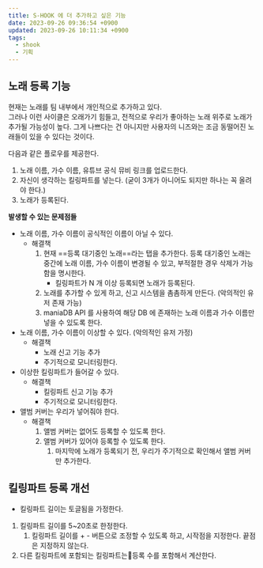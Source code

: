 ```yaml
---
title: S-HOOK 에 더 추가하고 싶은 기능
date: 2023-09-26 09:36:54 +0900
updated: 2023-09-26 10:11:34 +0900
tags:
  - shook
  - 기획
---
```


## 노래 등록 기능

현재는 노래를 팀 내부에서 개인적으로 추가하고 있다.  
그러나 이런 사이클은 오래가기 힘들고, 전적으로 우리가 좋아하는 노래 위주로 노래가 추가될 가능성이 높다. 그게 나쁘다는 건 아니지만 사용자의 니즈와는 조금 동떨어진 노래들이 있을 수 있다는 것이다.  

다음과 같은 플로우를 제공한다.  

1. 노래 이름, 가수 이름, 유튜브 공식 뮤비 링크를 업로드한다.
2. 자신이 생각하는 킬링파트를 넣는다. (굳이 3개가 아니어도 되지만 하나는 꼭 올려야 한다.)
3. 노래가 등록된다.

**발생할 수 있는 문제점들**

- 노래 이름, 가수 이름이 공식적인 이름이 아닐 수 있다.
	- 해결책
		1. 현재 ==등록 대기중인 노래==라는 탭을 추가한다. 등록 대기중인 노래는 중간에 노래 이름, 가수 이름이 변경될 수 있고, 부적절한 경우 삭제가 가능함을 명시한다. 
			- 킬링파트가 N 개 이상 등록되면 노래가 등록된다.
		2. 노래를 추가할 수 있게 하고, 신고 시스템을 촘촘하게 만든다. (악의적인 유저 존재 가능)
		3. maniaDB API 를 사용하여 해당 DB 에 존재하는 노래 이름과 가수 이름만 넣을 수 있도록 한다.
- 노래 이름, 가수 이름이 이상할 수 있다. (악의적인 유저 가정)
	- 해결책
		- 노래 신고 기능 추가
		- 주기적으로 모니터링한다.
- 이상한 킬링파트가 들어갈 수 있다.
	- 해결책
		- 킬링파트 신고 기능 추가
		- 주기적으로 모니터링한다.
- 앨범 커버는 우리가 넣어줘야 한다.
	- 해결책
		1. 앨범 커버는 없어도 등록할 수 있도록 한다.
		2. 앨범 커버가 있어야 등록할 수 있도록 한다.
			1. 마지막에 노래가 등록되기 전, 우리가 주기적으로 확인해서 앨범 커버만 추가한다.

## 킬링파트 등록 개선

- 킬링파트 길이는 토글됨을 가정한다.

1. 킬링파트 길이를 5~20초로 한정한다.
	1. 킬링파트 길이를 + - 버튼으로 조정할 수 있도록 하고, 시작점을 지정한다. 끝점은 지정하지 않는다.
2. 다른 킬링파트에 포함되는 킬링파트는등록 수를 포함해서 계산한다.
